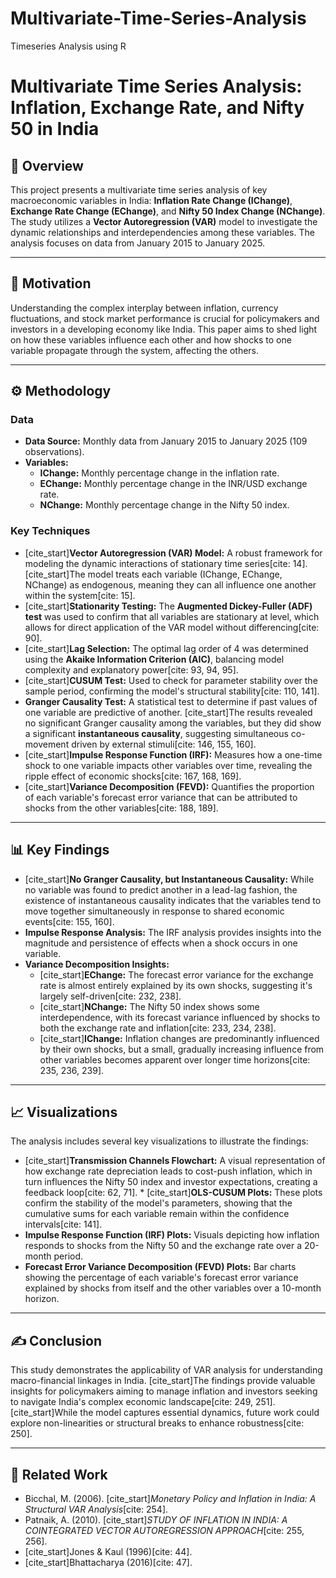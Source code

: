 # Multivariate-Time-Series-Analysis
Timeseries Analysis using R
# Multivariate Time Series Analysis: Inflation, Exchange Rate, and Nifty 50 in India

## 📜 Overview

This project presents a multivariate time series analysis of key macroeconomic variables in India: **Inflation Rate Change (IChange)**, **Exchange Rate Change (EChange)**, and **Nifty 50 Index Change (NChange)**. The study utilizes a **Vector Autoregression (VAR)** model to investigate the dynamic relationships and interdependencies among these variables. The analysis focuses on data from January 2015 to January 2025.

---

## 🧐 Motivation

Understanding the complex interplay between inflation, currency fluctuations, and stock market performance is crucial for policymakers and investors in a developing economy like India. This paper aims to shed light on how these variables influence each other and how shocks to one variable propagate through the system, affecting the others.

---

## ⚙️ Methodology

### Data

* **Data Source:** Monthly data from January 2015 to January 2025 (109 observations).
* **Variables:**
    * **IChange:** Monthly percentage change in the inflation rate.
    * **EChange:** Monthly percentage change in the INR/USD exchange rate.
    * **NChange:** Monthly percentage change in the Nifty 50 index.

### Key Techniques

* [cite_start]**Vector Autoregression (VAR) Model:** A robust framework for modeling the dynamic interactions of stationary time series[cite: 14]. [cite_start]The model treats each variable (IChange, EChange, NChange) as endogenous, meaning they can all influence one another within the system[cite: 15].
* [cite_start]**Stationarity Testing:** The **Augmented Dickey-Fuller (ADF) test** was used to confirm that all variables are stationary at level, which allows for direct application of the VAR model without differencing[cite: 90].
* [cite_start]**Lag Selection:** The optimal lag order of 4 was determined using the **Akaike Information Criterion (AIC)**, balancing model complexity and explanatory power[cite: 93, 94, 95].
* [cite_start]**CUSUM Test:** Used to check for parameter stability over the sample period, confirming the model's structural stability[cite: 110, 141].
* **Granger Causality Test:** A statistical test to determine if past values of one variable are predictive of another. [cite_start]The results revealed no significant Granger causality among the variables, but they did show a significant **instantaneous causality**, suggesting simultaneous co-movement driven by external stimuli[cite: 146, 155, 160].
* [cite_start]**Impulse Response Function (IRF):** Measures how a one-time shock to one variable impacts other variables over time, revealing the ripple effect of economic shocks[cite: 167, 168, 169].
* [cite_start]**Variance Decomposition (FEVD):** Quantifies the proportion of each variable's forecast error variance that can be attributed to shocks from the other variables[cite: 188, 189].

---

## 📊 Key Findings

* [cite_start]**No Granger Causality, but Instantaneous Causality:** While no variable was found to predict another in a lead-lag fashion, the existence of instantaneous causality indicates that the variables tend to move together simultaneously in response to shared economic events[cite: 155, 160].
* **Impulse Response Analysis:** The IRF analysis provides insights into the magnitude and persistence of effects when a shock occurs in one variable.
* **Variance Decomposition Insights:**
    * [cite_start]**EChange:** The forecast error variance for the exchange rate is almost entirely explained by its own shocks, suggesting it's largely self-driven[cite: 232, 238].
    * [cite_start]**NChange:** The Nifty 50 index shows some interdependence, with its forecast variance influenced by shocks to both the exchange rate and inflation[cite: 233, 234, 238].
    * [cite_start]**IChange:** Inflation changes are predominantly influenced by their own shocks, but a small, gradually increasing influence from other variables becomes apparent over longer time horizons[cite: 235, 236, 239].

---

## 📈 Visualizations

The analysis includes several key visualizations to illustrate the findings:

* [cite_start]**Transmission Channels Flowchart:** A visual representation of how exchange rate depreciation leads to cost-push inflation, which in turn influences the Nifty 50 index and investor expectations, creating a feedback loop[cite: 62, 71]. * [cite_start]**OLS-CUSUM Plots:** These plots confirm the stability of the model's parameters, showing that the cumulative sums for each variable remain within the confidence intervals[cite: 141].
* **Impulse Response Function (IRF) Plots:** Visuals depicting how inflation responds to shocks from the Nifty 50 and the exchange rate over a 20-month period.
* **Forecast Error Variance Decomposition (FEVD) Plots:** Bar charts showing the percentage of each variable's forecast error variance explained by shocks from itself and the other variables over a 10-month horizon.

---

## ✍️ Conclusion

This study demonstrates the applicability of VAR analysis for understanding macro-financial linkages in India. [cite_start]The findings provide valuable insights for policymakers aiming to manage inflation and investors seeking to navigate India's complex economic landscape[cite: 249, 251]. [cite_start]While the model captures essential dynamics, future work could explore non-linearities or structural breaks to enhance robustness[cite: 250].

---

## 🔗 Related Work

* Bicchal, M. (2006). [cite_start]*Monetary Policy and Inflation in India: A Structural VAR Analysis*[cite: 254].
* Patnaik, A. (2010). [cite_start]*STUDY OF INFLATION IN INDIA: A COINTEGRATED VECTOR AUTOREGRESSION APPROACH*[cite: 255, 256].
* [cite_start]Jones & Kaul (1996)[cite: 44].
* [cite_start]Bhattacharya (2016)[cite: 47].
